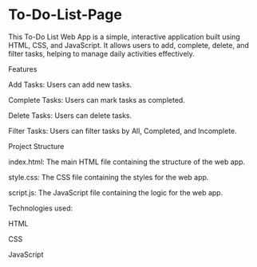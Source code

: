 # To-Do-List-Page
This To-Do List Web App is a simple, interactive application built using HTML, CSS, and JavaScript. It allows users to add, complete, delete, and filter tasks, helping to manage daily activities effectively.

Features

Add Tasks: Users can add new tasks.

Complete Tasks: Users can mark tasks as completed.

Delete Tasks: Users can delete tasks.

Filter Tasks: Users can filter tasks by All, Completed, and Incomplete.

Project Structure

index.html: The main HTML file containing the structure of the web app.

style.css: The CSS file containing the styles for the web app.

script.js: The JavaScript file containing the logic for the web app.

Technologies used:

HTML

CSS

JavaScript


